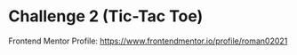# Challenge 2 (Tic-Tac Toe)

Frontend Mentor Profile: https://www.frontendmentor.io/profile/roman02021
